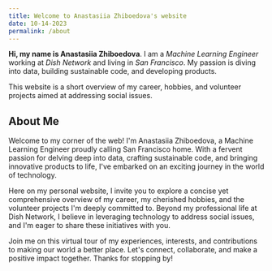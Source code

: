 ```yaml
---
title: Welcome to Anastasiia Zhiboedova's website
date: 10-14-2023
permalink: /about
---
```



**Hi, my name is Anastasiia Zhiboedova**. I am a *Machine Learning Engineer* working at *Dish Network* and living in *San Francisco*. My passion is diving into data, building sustainable code, and developing products.

This website is a short overview of my career, hobbies, and volunteer projects aimed at addressing social issues.

## About Me

Welcome to my corner of the web! I'm Anastasiia Zhiboedova, a Machine Learning Engineer proudly calling San Francisco home. With a fervent passion for delving deep into data, crafting sustainable code, and bringing innovative products to life, I've embarked on an exciting journey in the world of technology.

Here on my personal website, I invite you to explore a concise yet comprehensive overview of my career, my cherished hobbies, and the volunteer projects I'm deeply committed to. Beyond my professional life at Dish Network, I believe in leveraging technology to address social issues, and I'm eager to share these initiatives with you.

Join me on this virtual tour of my experiences, interests, and contributions to making our world a better place. Let's connect, collaborate, and make a positive impact together. Thanks for stopping by!

